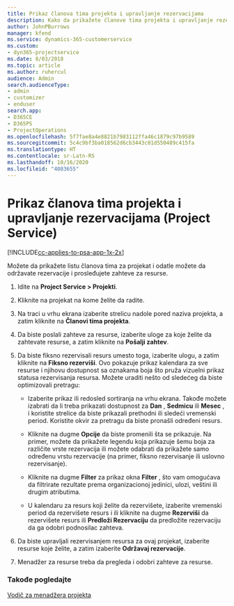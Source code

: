 ```yaml
---
title: Prikaz članova tima projekta i upravljanje rezervacijama
description: Kako da prikažete članove tima projekta i upravljanje rezervacijama u programu Project Service
author: JohnPBurrows
manager: kfend
ms.service: dynamics-365-customerservice
ms.custom:
- dyn365-projectservice
ms.date: 8/03/2018
ms.topic: article
ms.author: ruhercul
audience: Admin
search.audienceType:
- admin
- customizer
- enduser
search.app:
- D365CE
- D365PS
- ProjectOperations
ms.openlocfilehash: 5f7fae8a4e8821b7983112ffa46c1879c97b9589
ms.sourcegitcommit: 5c4c9bf3ba018562d6cb3443c01d550489c415fa
ms.translationtype: HT
ms.contentlocale: sr-Latn-RS
ms.lasthandoff: 10/16/2020
ms.locfileid: "4083655"
---
```

# <a name="view-project-team-members-and-manage-bookings-project-service"></a>Prikaz članova tima projekta i upravljanje rezervacijama (Project Service)

[!INCLUDE[cc-applies-to-psa-app-1x-2x](../includes/cc-applies-to-psa-app-1x-2x.md)]

Možete da prikažete listu članova tima za projekat i odatle možete da održavate rezervacije i prosleđujete zahteve za resurse.  
  
1.  Idite na **Project Service > Projekti**.  
  
2.  Kliknite na projekat na kome želite da radite.  
  
3.  Na traci u vrhu ekrana izaberite strelicu nadole pored naziva projekta, a zatim kliknite na **Članovi tima projekta**.  
  
4.  Da biste poslali zahteve za resurse, izaberite uloge za koje želite da zahtevate resurse, a zatim kliknite na **Pošalji zahtev**.  
  
5.  Da biste fiksno rezervisali resurs umesto toga, izaberite ulogu, a zatim kliknite na **Fiksno rezerviši**. Ovo pokazuje prikaz kalendara za sve resurse i njihovu dostupnost sa oznakama boja što pruža vizuelni prikaz statusa rezervisanja resursa. Možete uraditi nešto od sledećeg da biste optimizovali pretragu:  
  
    -   Izaberite prikaz ili redosled sortiranja na vrhu ekrana. Takođe možete izabrati da li treba prikazati dostupnost za **Dan** , **Sedmicu** ili **Mesec** , i koristite strelice da biste prikazali prethodni ili sledeći vremenski period. Koristite okvir za pretragu da biste pronašli određeni resurs.  
  
    -   Kliknite na dugme **Opcije** da biste promenili šta se prikazuje. Na primer, možete da prikažete legendu koja prikazuje šemu boja za različite vrste rezervacija ili možete odabrati da prikažete samo određenu vrstu rezervacije (na primer, fiksno rezervisanje ili uslovno rezervisanje).  
  
    -   Kliknite na dugme **Filter** za prikaz okna **Filter** , što vam omogućava da filtrirate rezultate prema organizacionoj jedinici, ulozi, veštini ili drugim atributima.  
  
    -   U kalendaru za resurs koji želite da rezervišete, izaberite vremenski period da rezervišete resurs i ili kliknite na dugme **Rezerviši** da rezervišete resurs ili **Predloži Rezervaciju** da predložite rezervaciju da ga odobri podnosilac zahteva.  
  
6.  Da biste upravljali rezervisanjem resursa za ovaj projekat, izaberite resurse koje želite, a zatim izaberite **Održavaj rezervacije**.  
  
7.  Menadžer za resurse treba da pregleda i odobri zahteve za resurse.  
  
### <a name="see-also"></a>Takođe pogledajte  
 [Vodič za menadžera projekta](../psa/project-manager-guide.md)
